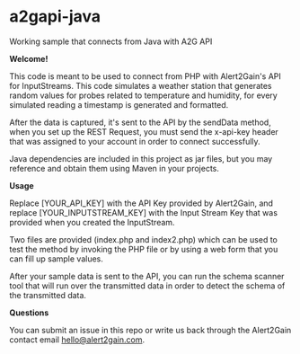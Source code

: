 # a2gapi-java
Working sample that connects from Java with A2G API

<b>Welcome!</b>

This code is meant to be used to connect from PHP with Alert2Gain's API for InputStreams. This code simulates a weather station that generates random values for probes related to temperature and humidity, for every simulated reading a timestamp is generated and formatted.

After the data is captured, it's sent to the API by the sendData method, when you set up the REST Request, you must send the x-api-key header that was assigned to your account in order to connect successfully.

Java dependencies are included in this project as jar files, but you may reference and obtain them using Maven in your projects.

<b>Usage</b>

Replace [YOUR_API_KEY] with the API Key provided by Alert2Gain, and replace [YOUR_INPUTSTREAM_KEY] with the Input Stream Key that was provided when you created the InputStream.

Two files are provided (index.php and index2.php) which can be used to test the method by invoking the PHP file or by using a web form that you can fill up sample values.

After your sample data is sent to the API, you can run the schema scanner tool that will run over the transmitted data in order to detect the schema of the transmitted data.

<b>Questions</b>

You can submit an issue in this repo or write us back through the Alert2Gain contact email hello@alert2gain.com.
